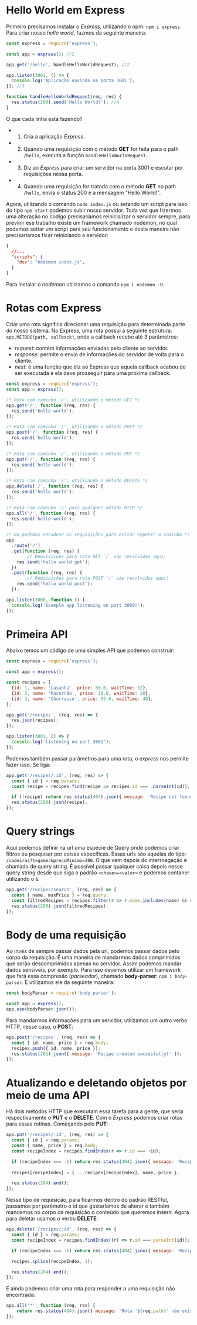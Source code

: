 # Hello World em Express
Primeiro precisamos instalar o _Express_, utilizando o npm: `npm i express`.
Para criar nosso _hello world_, fazmos da seguinte maneira:
```js
const express = require('express');

const app = express(); //1

app.get('/hello', handleHelloWorldRequest); //2

app.listen(3001, () => {
  console.log('Aplicação ouvindo na porta 3001');
}); //3

function handleHelloWorldRequest(req, res) {
  res.status(200).send('Hello World!'); //4
}
```
O que cada linha está fazendo?
- 1. Cria a aplicação _Express_.
- 2. Quando uma requisição com o método __GET__ for feita para o path `/hello`, executa a função `handleHelloWorldRequest`.
- 3. Diz ao _Express_ para criar um servidor na porta 3001 e escutar por requisições nessa porta.
- 4. Quando uma requisição for tratada com o método __GET__ no path `/hello`, envia o status 200 e a mensagem "Hello World!".

Agora, utilizando o comando `node index.js` ou setando um script para isso do tipo `npm start` podemos subir nosso servidor.
Toda vez que fizermos uma alteração no codigo precisaríamos reinicializar o servidor sempre, para previnir ese trabalho existe um
framework chamado nodemon, no qual podemos settar um script para seu funcionamento e desta maneira não precisariamos ficar
reiniciando o servidor:
```json
{
  //...
  "scripts": {
    "dev": "nodemon index.js",
  }
}
```
Para instalar o _nodemon_ utilizamos o comando `npm i nodemon -D`.

# Rotas com Express
Criar uma rota significa direcionar uma requisição para determinada parte do nosso sistema.
No Express, uma rota possui a seguinte estrutura: `app.METODO(path, callback)`, onde a callback recebe até 3 parâmetros:
- _request_: contém informações enviadas pelo cliente ao servidor.
- _response_: permite o envio de informações do servidor de volta para o cliente.
- _next_: é uma função que diz ao Express que aquela callback acabou de ser executada e ela deve prosseguir para uma próxima callback.

```js
const express = require('express');
const app = express();

/* Rota com caminho '/', utilizando o método GET */
app.get('/', function (req, res) {
  res.send('hello world');
});

/* Rota com caminho '/', utilizando o método POST */
app.post('/', function (req, res) {
  res.send('hello world');
});

/* Rota com caminho '/', utilizando o método PUT */
app.put('/', function (req, res) {
  res.send('hello world');
});

/* Rota com caminho '/', utilizando o método DELETE */
app.delete('/', function (req, res) {
  res.send('hello world');
});

/* Rota com caminho '/' para qualquer método HTTP */
app.all('/', function (req, res) {
  res.send('hello world');
});

/* Ou podemos encadear as requisições para evitar repetir o caminho */
app
  .route('/')
  .get(function (req, res) {
        // Requisições para rota GET `/` são resolvidas aqui!
    res.send('hello world get');
  })
  .post(function (req, res) {
        // Requisições para rota POST `/` são resolvidas aqui!
    res.send('hello world post');
  });

app.listen(3000, function () {
  console.log('Example app listening on port 3000!');
});
```

# Primeira API
Abaixo temos um código de uma simples API que podemos construir:
```js
const express = require('express');

const app = express();

const recipes = [
  {id: 1, name: 'Lasanha', price: 50.0, waitTime: 32},
  {id: 2, name: 'Macarrão', price: 30.0, waitTime: 20},
  {id: 3, name: 'Churrasco', price: 55.0, waitTime: 40},
];

app.get('/recipes', (req, res) => {
  res.json(recipes);
});

app.listen(3001, () => {
  console.log('listening on port 3001');
});
```
Podemos também passar parãmetros para uma rota, o _express_ nos permite fazer isso.
Se liga:
```js
app.get('/recipes/:id', (req, res) => {
  const { id } = req.params;
  const recipe = recipes.find(recipe => recipes.id === .parseInt(id));

  if (!recipe) return res.status(404).json({ message: 'Recipe not found' });
  res.status(200).json(recipe);
});
```
# Query strings
Aqui podemos definir na url uma espécie de Query onde podemos criar filtros ou pesquisar por coisas específicas.
Essas urls são aquelas do tipo: `/cadeiras?t=gamer&precoMinimo=300`. O que vem depois do interroagação é chamado de query string.
É possível passar qualquer coisa depois nesse query string desde que siga o padrão `<chave>=<valor>` e podemos contaner utilizando o `&`.
```js
app.get('/recipes/search', (req, res) => {
  const { name, maxPrice } = req.query;
  const filtredRecipes = recipes.filter(r => r.name.includes(name) && r.price < parseInt(maxPrice));
  res.status(200).json(filtredRecipes);
});
```

# Body de uma requisição
Ao invés de sempre passar dados pela url, podemos passar dados pelo corpo da requisição. É uma maneira de mandarmos dados
comprimidos que serão descomprimidos apenas no servidor. Assim podemos mandar dados sensíveis, por exemplo.
Para isso devemos utilizar um framework que fará essa compresão (_parseador_), chamado __body-parser__: `npm i body-parser`.
E utilizamos ele da seguinte maneira:
```js
const bodyParser = require('body-parser');

const app = express();
app.use(bodyParser.json());
```
Para mandarmos informações para um servidor, utilizamos um outro verbo HTTP, nesse caso, o __POST__:
```js
app.post('/recipes', (req, res) => {
  const { id, name, price } = req.body;
  recipes.push({ id, name, price });
  res.status(201).json({ message: 'Recipe created succesfully!' });
});
```

# Atualizando e deletando objetos por meio de uma API
Há dois métodos HTTP que executam essa tarefa para a gente, que seria respectivamente o __PUT__ e o __DELETE__.
Com o _Express_ podemos criar rotas para essas rotinas. Começando pelo __PUT__:
```js
app.put('/recipes/:id', (req, res) => {
  const { id } = req.params;
  const { name, price } = req.body;
  const recipeIndex = recipes.findIndex(r => r.id === +id);

  if (recipeIndex === -1) return res.status(404).json({ message: 'Recipe not found! '});
  
  recipes[recipeIndex] = { ...recipes[recipeIndex], name, price };

  res.status(204).end();
});
```
Nesse tipo de requisição, para ficarmos dentro do padrão RESTful, passamos por parêmetro o id que gostaríamos de alterar
e também mandamos no corpo da requisição o conteúdo que queremos inserir.
Agora para deletar usamos o verbo __DELETE__:
```js
app.delete('/recipes/:id', (req, res) => {
  const { id } = req.params;
  const recipeIndex = recipes.findIndex((r) => r.id === parseInt(id));

  if (recipeIndex === -1) return res.status(404).json({ message: 'Recipe not found!' });

  recipes.splice(recipeIndex, 1);

  res.status(204).end();
});
```
E ainda podemos criar uma rota para responder a uma requisição não encontrada:
```js
app.all('*', function (req, res) {
    return res.status(404).json({ message: `Rota '${req.path}' não existe!`});
});
```